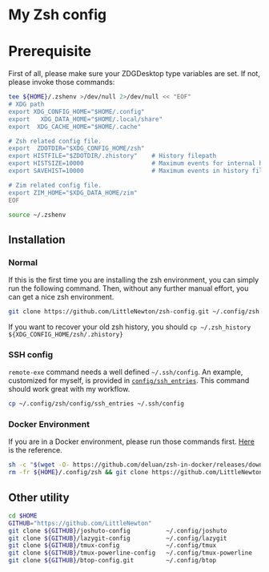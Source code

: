 # My Zsh config

# Prerequisite

First of all, please make sure your ZDGDesktop type variables are set. If not, please invoke those commands:

``` zsh
tee ${HOME}/.zshenv >/dev/null 2>/dev/null << "EOF"
# XDG path
export XDG_CONFIG_HOME="$HOME/.config"
export   XDG_DATA_HOME="$HOME/.local/share"
export  XDG_CACHE_HOME="$HOME/.cache"

# Zsh related config file.
export  ZDOTDIR="$XDG_CONFIG_HOME/zsh"
export HISTFILE="$ZDOTDIR/.zhistory"    # History filepath
export HISTSIZE=10000                   # Maximum events for internal history
export SAVEHIST=10000                   # Maximum events in history file

# Zim related config file.
export ZIM_HOME="$XDG_DATA_HOME/zim"
EOF

source ~/.zshenv
```
## Installation

### Normal

If this is the first time you are installing the zsh environment, you can simply run the following command. Then, without any further manual effort, you can get a nice zsh environment.

``` zsh
git clone https://github.com/LittleNewton/zsh-config.git ~/.config/zsh
```

If you want to recover your old zsh history, you should `cp ~/.zsh_history ${XDG_CONFIG_HOME/zsh/.zhistory}`

### SSH config

`remote-exe` command needs a well defined `~/.ssh/config`. An example, customized for myself, is provided in [`config/ssh_entries`](/config/ssh_entries). This command should work great with my workflow.

``` bash
cp ~/.config/zsh/config/ssh_entries ~/.ssh/config
```

### Docker Environment

If you are in a Docker environment, please run those commands first. [Here](https://github.com/deluan/zsh-in-docker) is the reference.

``` zsh
sh -c "$(wget -O- https://github.com/deluan/zsh-in-docker/releases/download/v1.2.1/zsh-in-docker.sh)"
rm -fr ${HOME}/.config/zsh && git clone https://github.com/LittleNewton/zsh-config.git ~/.config/zsh
```

## Other utility

``` zsh
cd $HOME
GITHUB="https://github.com/LittleNewton"
git clone ${GITHUB}/joshuto-config          ~/.config/joshuto
git clone ${GITHUB}/lazygit-config          ~/.config/lazygit
git clone ${GITHUB}/tmux-config             ~/.config/tmux
git clone ${GITHUB}/tmux-powerline-config   ~/.config/tmux-powerline
git clone ${GITHUB}/btop-config.git         ~/.config/btop
```
